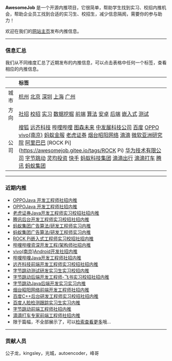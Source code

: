 
 
**AwesomeJob** 是一个开源内推项目，它很简单，帮助学生找到实习、校招内推机会，帮助企业员工找到合适的实习生、校招生，减少信息隔阂，需要你的参与助力！

欢迎在我们的[网站主页](https://awesomejob.gitee.io/)发布内推信息。


--- 
### 信息汇总

我们从不同维度汇总了近期发布的内推信息，可以点击表格中任何一个标签，查看相应的内推信息。

||标签|
|:---:|:---|
|城市|[杭州](https://awesomejob.gitee.io/tags/杭州)	[北京](https://awesomejob.gitee.io/tags/北京)	[深圳](https://awesomejob.gitee.io/tags/深圳)	[上海](https://awesomejob.gitee.io/tags/上海)	[广州](https://awesomejob.gitee.io/tags/广州)|
|方向|[社招](https://awesomejob.gitee.io/series/社招)	[校招](https://awesomejob.gitee.io/series/校招)	[实习](https://awesomejob.gitee.io/series/实习)	[数据挖掘](https://awesomejob.gitee.io/categories/数据挖掘)	[前端](https://awesomejob.gitee.io/categories/前端)	[算法](https://awesomejob.gitee.io/categories/算法)	[安卓](https://awesomejob.gitee.io/categories/安卓)	[后端](https://awesomejob.gitee.io/categories/后端)	[嵌入式](https://awesomejob.gitee.io/categories/嵌入式)	[测试](https://awesomejob.gitee.io/categories/测试)|
|公司|[搜狐](https://awesomejob.gitee.io/tags/搜狐)	[远齐科技](https://awesomejob.gitee.io/tags/远齐科技)	[哔哩哔哩](https://awesomejob.gitee.io/tags/哔哩哔哩)	[图森未来](https://awesomejob.gitee.io/tags/图森未来)	[中发展科技公司](https://awesomejob.gitee.io/tags/中发展科技公司)	[百度](https://awesomejob.gitee.io/tags/百度)	[OPPO](https://awesomejob.gitee.io/tags/OPPO)	[vivo(南京)](https://awesomejob.gitee.io/tags/vivo(南京))	[蚂蚁金服](https://awesomejob.gitee.io/tags/蚂蚁金服)	[老虎证券](https://awesomejob.gitee.io/tags/老虎证券)	[烟台昭阳网络](https://awesomejob.gitee.io/tags/烟台昭阳网络)	[滴滴](https://awesomejob.gitee.io/tags/滴滴)	[微软亚洲研究院](https://awesomejob.gitee.io/tags/微软亚洲研究院)	[阿里巴巴](https://awesomejob.gitee.io/tags/阿里巴巴)	[ROCK Pi](https://awesomejob.gitee.io/tags/ROCK Pi)	[华为技术有限公司](https://awesomejob.gitee.io/tags/华为技术有限公司)	[字节跳动](https://awesomejob.gitee.io/tags/字节跳动)	[灵均投资](https://awesomejob.gitee.io/tags/灵均投资)	[快手](https://awesomejob.gitee.io/tags/快手)	[蚂蚁科技集团](https://awesomejob.gitee.io/tags/蚂蚁科技集团)	[滴滴出行](https://awesomejob.gitee.io/tags/滴滴出行)	[滴滴打车](https://awesomejob.gitee.io/tags/滴滴打车)	[腾讯](https://awesomejob.gitee.io/tags/腾讯)	[蚂蚁集团](https://awesomejob.gitee.io/tags/蚂蚁集团)|
--- 

### 近期内推 
- [OPPOJava 开发工程师社招内推](https://awesomejob.gitee.io/posts/jobs/job_39)
- [OPPOJava 开发工程师社招内推](https://awesomejob.gitee.io/posts/jobs/job_38)
- [老虎证券Java开发工程师实习校招社招内推](https://awesomejob.gitee.io/posts/jobs/job_37)
- [腾讯后台开发工程师实习校招社招内推](https://awesomejob.gitee.io/posts/jobs/job_36)
- [蚂蚁集团广告算法/研发工程师实习内推](https://awesomejob.gitee.io/posts/jobs/job_35)
- [蚂蚁集团广告算法/研发工程师实习内推](https://awesomejob.gitee.io/posts/jobs/job_34)
- [ROCK Pi嵌入式工程师实习校招社招内推](https://awesomejob.gitee.io/posts/jobs/job_33)
- [哔哩哔哩资深开发工程/架构师社招内推](https://awesomejob.gitee.io/posts/jobs/job_32)
- [vivo(南京)Android开发社招内推](https://awesomejob.gitee.io/posts/jobs/job_31)
- [哔哩哔哩Java开发工程师社招内推](https://awesomejob.gitee.io/posts/jobs/job_30)
- [远齐科技前端开发工程师实习校招社招内推](https://awesomejob.gitee.io/posts/jobs/job_29)
- [字节跳动测试研发实习生实习校招内推](https://awesomejob.gitee.io/posts/jobs/job_28)
- [字节跳动后端开发工程师-飞书实习校招社招内推](https://awesomejob.gitee.io/posts/jobs/job_27)
- [字节跳动Java后端开发实习实习内推](https://awesomejob.gitee.io/posts/jobs/job_26)
- [烟台昭阳网络前端开发工程师社招内推](https://awesomejob.gitee.io/posts/jobs/job_25)
- [百度C++后台研发工程师实习校招社招内推](https://awesomejob.gitee.io/posts/jobs/job_24)
- [百度人脸检测跟踪实习生实习内推](https://awesomejob.gitee.io/posts/jobs/job_23)
- [字节跳动前端工程师社招内推](https://awesomejob.gitee.io/posts/jobs/job_22)
- [滴滴打车专家前端工程师社招内推](https://awesomejob.gitee.io/posts/jobs/job_21)
- 限于篇幅，不全部展示了，可以[检索查看更多](https://awesomejob.gitee.io/)哦...
--- 
### 贡献人员
公子龙，kingsley，光城，autoencoder，峰哥